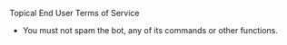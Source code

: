 Topical End User Terms of Service

- You must not spam the bot, any of its commands or other functions.
